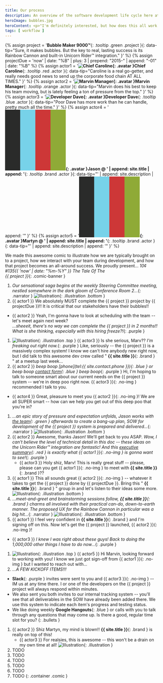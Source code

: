 ```yaml
---
title: Our process
description: An overview of the software development life cycle here at Socha Dev.
heroImage: bubbles.jpg
heroContent: <p>"I'm definitely interested, but how does this all work day-to-day to get my project done right, and done on time?"</p>
tags: [ workflow ]
---
```


{% assign project = '**Bubble Maker 9000&trade;**{: .tooltip .green .project }{: data-tip="Sure, it makes bubbles. But the key to real, lasting success is its Rainbow Cannon and built-in Unicorn Rider&trade; integration." }' %}
{% assign projectDue = 'now' | date: "%B" | plus: 3 | prepend: "2015-" | append: "-01" | date: "%B" %}
{% assign actor1 = '**![Chief Caroline](http://placehold.it/60x60/cd3737/ffffff){: .avatar }Chief Caroline**{: .tooltip .red .actor }{: data-tip="Caroline is a real go-getter, and really needs good news to send up the corporate food chain AT ALL TIMES." }' %}
{% assign actor2 = '**![Marvin Manager](http://placehold.it/60x60/ff9933/ffffff){: .avatar }Marvin Manager**{: .tooltip .orange .actor }{: data-tip="Marvin does his best to keep his team moving, but is lately feeling a ton of pressure from the top." }' %}
{% assign actor3 = '**![Developer Dave](http://placehold.it/60x60/41a7bf/ffffff){: .avatar }Developer Dave**{: .tooltip .blue .actor }{: data-tip="Poor Dave has more work than he can handle, pretty much all the time." }' %}
{% assign actor4 = '**![Socha Dev](/assets/images/socha-dev.png){: .avatar }Jason @ ' | append: site.title | append: '**{: .tooltip .brand .actor }{: data-tip="' | append: site.description | append: '" }' %}
{% assign actor5 = '**![Socha Dev](/assets/images/socha-dev.png){: .avatar }Martyn @ ' | append: site.title | append: '**{: .tooltip .brand .actor }{: data-tip="' | append: site.description | append: '" }' %}

We made this awesome comic to illustrate how we are typically brought on to a
project, how we interact with your team during development, and how that project
becomes an all-around success. We proudly present...
_<span class="issue">
  <span class="numbers">
    <span class="price">10&cent;</span>
    <span class="date"><span class="number">#135</span>{{ 'now' | date: "%m-%Y" }}</span>
  </span>
  <span class="publisher"></span>
 </span>
 <span class="title green">The Tale Of The<br>{{ project }}<span class="authority"></span></span>_{: .comic-banner }

1. _Our sensational saga begins at the weekly Steering Committee meeting, nestled
  somewhere in the dark gloom of Conference Room 2..._{: .narrator }
  ![Illustration](http://placehold.it/284x160/e4e4e4/bbbbbb){: .illustration .bottom }
1. {{ actor1 }} We absolutely MUST complete the {{ project }} project by {{ projectDue }}!!
  It is critical that our stakeholders have their bubbles!!
  * {{ actor2 }} Yeah, I'm gonna have to look at scheduling with the team -- let's
  meet again next week?<br>
    _...sheeeit, there's no way we can complete the {{ project }} in 2 months!!
    What is she thinking, especially with this hiring freeze?!_{: .purple }
1. ![Illustration](http://placehold.it/284x100/e4e4e4/bbbbbb){: .illustration .top }
  {{ actor3 }} Is she serious, Marv?? _I'm freaking out right now._{: .purple }
  Like, seriously -- the {{ project }} is a massively complex system! I know we
  can't hire anybody new right now, but I did talk to this awesome dev crew called
  " **{{ site.title }}**{: .brand } " at a meetup last week...
1. {{ actor2 }} _beep boop [phone](tel:{{ site.contact.phone }}){: .blue } or
  beep boop [contact form](/#contact){: .blue } beep boop_{: .purple }
  Hi, I'm hoping to talk to someone smart about our current needs on the
  {{ project }} system -- we're in deep poo right now. {{ actor3 }}{: .no-img } recommended
  I talk to you.
  * {{ actor4 }} Great, pleasure to meet you {{ actor2 }}{: .no-img }! We are all
  SUPER smart -- how can we help you get out of this deep poo that you're in?
1. _...an epic story of pressure and expectation unfolds, Jason works with
  [the team](/team){: .green } afterwards to create a bang-up plan, SOW for
  development of the {{ project }} system is prepared and delivered..._{: .narrator }
  ![Illustration](http://placehold.it/284x150/e4e4e4/bbbbbb){: .illustration .bottom }
1. {{ actor2 }} Awesome, thanks Jason! We'll get back to you ASAP. _Wow, I can't
  believe the level of technical detail in this doc -- these ideas on the
  Unicorn Rider&trade; integration are fantastic! And this
  [executive summary](/executive-summary){: .red } is exactly what {{ actor1 }}{: .no-img }
  is gonna want to see!_{: .purple }
      * {{ actor3 }} Holy shiz, Marv! This is really great stuff -- please, please
      can you get {{ actor1 }}{: .no-img } to meet with **{{ site.title }}**{: .brand }??
1. {{ actor1 }} This all sounds great {{ actor2 }}{: .no-img } -- whatever it takes to get
  the {{ project }} done by {{ projectDue }}. Bring this " **{{ site.title }}**{: .brand } "
  group in and let's listen to their ideas some more.
  ![Illustration](http://placehold.it/284x150/e4e4e4/bbbbbb){: .illustration .bottom }
1. _...meet-and-greet and brainstorming sessions follow, **{{ site.title }}**{: .brand }
  charms all involved with their practical can-do, down-to-earth manner. The
  proposed UX for the Rainbow Cannon in particular was a big hit..._{: .narrator }
![Illustration](http://placehold.it/284x150/e4e4e4/bbbbbb){: .illustration .bottom }
1. {{ actor1 }} I feel very confident in **{{ site.title }}**{: .brand } and
  I'm signing off on this. Now let's get the {{ project }} launched, {{ actor2 }}{: .no-img }!
  * {{ actor3 }} _I knew I was right about these guys! Back to doing the 1,000,000
    other things I have to do now..._{: .purple }
1. ![Illustration](http://placehold.it/284x244/e4e4e4/bbbbbb){: .illustration .top }
  {{ actor5 }} Hi Marvin, looking forward to working with you! I
  know we just got sign-off from {{ actor1 }}{: .no-img } but I wanted to reach out with...
1. _...A FEW KICKOFF ITEMS!!!_
  * **Slack**{: .purple } invites were sent to you and {{ actor3 }}{: .no-img }
  -- IM us at any time there. I or one of the developers on the {{ project }}
  project will always respond within minutes.
  * We also sent you both invites to our internal tracking system -- you'll see
  that all deliverables in the SOW have already been added there. We use this
  system to indicate each item's progress and testing status.
  * We like doing weekly **Google Hangouts**{: .blue } or calls with
  you to talk through any questions that may come up. Is there a good, regular
  time slot for you?
      {: .bullets }
1. {{ actor2 }} Shiz Martyn, my mind is blown!! **{{ site.title }}**{: .brand }
  is really on top of this!
    * {{ actor3 }} For realsies, this is awesome -- this won't be a drain on my own time at all!
    ![Illustration](http://placehold.it/284x205/e4e4e4/bbbbbb){: .illustration }
1. TODO
1. TODO
1. TODO
1. TODO
1. TODO
1. TODO
{: .container .comic }
